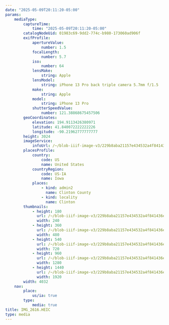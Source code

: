 ```yaml
---
date: "2025-05-09T20:11:20-05:00"
params:
    mediaType:
        captureTime:
            time: "2025-05-09T20:11:20-05:00"
        catalogNodeUid: 01983c69-9dd2-774c-b980-173060ad906f
        exifProfile:
            apertureValue:
                number: 1.5
            focalLength:
                number: 5.7
            iso:
                number: 64
            lensMake:
                string: Apple
            lensModel:
                string: iPhone 13 Pro back triple camera 5.7mm f/1.5
            make:
                string: Apple
            model:
                string: iPhone 13 Pro
            shutterSpeedValue:
                number: 121.38868675457506
        geoCoordinates:
            elevation: 194.9113426380971
            latitude: 41.840072222222226
            longitude: -90.21962777777777
        height: 3024
        imageService:
            infoUrl: /~/blob-iiif-image-v3/229b8aba21157e434532a4f841436ea6259e0d871d36dd4359f14d378a489cd9/info.json
        placesProfile:
            country:
                code: US
                name: United States
            countryRegion:
                code: US-IA
                name: Iowa
            places:
                - kind: admin2
                  name: Clinton County
                - kind: locality
                  name: Clinton
        thumbnails:
            - height: 180
              url: /~/blob-iiif-image-v3/229b8aba21157e434532a4f841436ea6259e0d871d36dd4359f14d378a489cd9/full/240%2C180/0/default.jpg
              width: 240
            - height: 360
              url: /~/blob-iiif-image-v3/229b8aba21157e434532a4f841436ea6259e0d871d36dd4359f14d378a489cd9/full/480%2C360/0/default.jpg
              width: 480
            - height: 540
              url: /~/blob-iiif-image-v3/229b8aba21157e434532a4f841436ea6259e0d871d36dd4359f14d378a489cd9/full/720%2C540/0/default.jpg
              width: 720
            - height: 960
              url: /~/blob-iiif-image-v3/229b8aba21157e434532a4f841436ea6259e0d871d36dd4359f14d378a489cd9/full/1280%2C960/0/default.jpg
              width: 1280
            - height: 1440
              url: /~/blob-iiif-image-v3/229b8aba21157e434532a4f841436ea6259e0d871d36dd4359f14d378a489cd9/full/1920%2C1440/0/default.jpg
              width: 1920
        width: 4032
    nav:
        place:
            us/ia: true
        type:
            media: true
title: IMG_2616.HEIC
type: media
---
```

